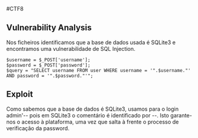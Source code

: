#CTF8

## Vulnerability Analysis
Nos ficheiros identificamos que a base de dados usada é SQLite3 e encontramos uma vulnerabilidade de SQL Injection.

```
$username = $_POST['username'];
$password = $_POST['password'];             
$query = "SELECT username FROM user WHERE username = '".$username."' AND password = '".$password."'";
``` 

## Exploit
Como sabemos que a base de dados é SQLite3, usamos para o login admin'-- pois em SQLite3 o comentário é identificado por --. Isto garante-nos o acesso à plataforma, uma vez que salta à frente o processo de verificação da password.
